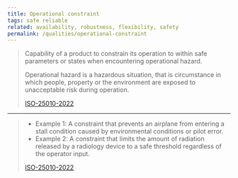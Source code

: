 ```yaml
---
title: Operational constraint
tags: safe reliable
related: availability, robustness, flexibility, safety
permalink: /qualities/operational-constraint
---
```



>Capability of a product to constrain its operation to within safe parameters or states when encountering operational hazard.
>
>Operational hazard is a hazardous situation, that is circumstance in which people, property or the environment are exposed to unacceptable risk during operation.
>
>[ISO-25010-2022](/references/#iso-25010-2022)

<hr class="with-no-margin"/>

>* Example 1: A constraint that prevents an airplane from entering a stall condition caused by environmental conditions or pilot error.
>* Example  2: A constraint that limits the amount of radiation released by a radiology device to a safe threshold regardless of the operator input.
>
>[ISO-25010-2022](/references/#iso-25010-2022)
